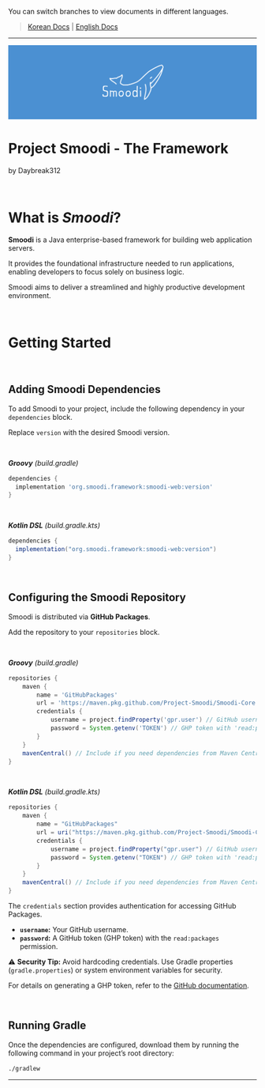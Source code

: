 You can switch branches to view documents in different languages.

> [Korean Docs](https://github.com/Project-Smoodi/.github/blob/Korean/profile/README.md) |
> [English Docs](https://github.com/Project-Smoodi/.github/English/profile/README.md)

---

<img src="../smoodi_banner.png" alt="Smoodi Banner">

# Project Smoodi - The Framework
by Daybreak312

<br/>

# What is _Smoodi_?  
**Smoodi** is a Java enterprise-based framework for building web application servers.  

It provides the foundational infrastructure needed to run applications, enabling developers to focus solely on business logic.

Smoodi aims to deliver a streamlined and highly productive development environment.  

<br/>

# Getting Started

<br/>

## Adding Smoodi Dependencies  

To add Smoodi to your project, include the following dependency in your `dependencies` block.

Replace `version` with the desired Smoodi version.

<br/>

_**Groovy** (build.gradle)_
```gradle
dependencies {
  implementation 'org.smoodi.framework:smoodi-web:version'
}
```

<br/>

_**Kotlin DSL** (build.gradle.kts)_
```gradle
dependencies {
  implementation("org.smoodi.framework:smoodi-web:version")
}
```
<br/>

## Configuring the Smoodi Repository

Smoodi is distributed via **GitHub Packages**.

Add the repository to your `repositories` block.

<br/>

_**Groovy** (build.gradle)_
```gradle
repositories {
    maven {
        name = 'GitHubPackages'
        url = 'https://maven.pkg.github.com/Project-Smoodi/Smoodi-Core'
        credentials {
            username = project.findProperty('gpr.user') // GitHub username, set via Gradle properties
            password = System.getenv('TOKEN') // GHP token with 'read:packages' permission, set via environment variables
        }
    }
    mavenCentral() // Include if you need dependencies from Maven Central.
}
```

<br/>

_**Kotlin DSL** (build.gradle.kts)_
```gradle
repositories {
    maven {
        name = "GitHubPackages"
        url = uri("https://maven.pkg.github.com/Project-Smoodi/Smoodi-Core")
        credentials {
            username = project.findProperty("gpr.user") // GitHub username, set via Gradle properties
            password = System.getenv("TOKEN") // GHP token with 'read:packages' permission, set via environment variables
        }
    }
    mavenCentral() // Include if you need dependencies from Maven Central.
}
```

The `credentials` section provides authentication for accessing GitHub Packages.  
- **`username`:** Your GitHub username.  
- **`password`:** A GitHub token (GHP token) with the `read:packages` permission.  

⚠️ **Security Tip:** Avoid hardcoding credentials. Use Gradle properties (`gradle.properties`) or system environment variables for security.  

For details on generating a GHP token, refer to the [GitHub documentation](https://docs.github.com/en/authentication/keeping-your-account-and-data-secure/managing-your-personal-access-tokens#creating-a-personal-access-token).  

<br/>

## Running Gradle

Once the dependencies are configured, download them by running the following command in your project’s root directory:

```bash
./gradlew 
```

---
